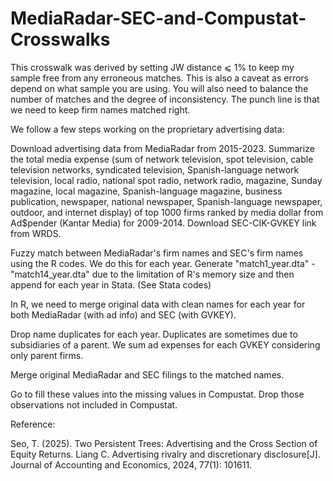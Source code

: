 # MediaRadar-SEC-and-Compustat-Crosswalks
This crosswalk was derived by setting JW distance ⩽ 1% to keep my sample free from any erroneous matches. This is also a caveat as errors depend on what sample you are using. You will also need to balance the number of matches and the degree of inconsistency. The punch line is that we need to keep firm names matched right.

We follow a few steps working on the proprietary advertising data:

Download advertising data from MediaRadar from 2015-2023. Summarize the total media expense (sum of network television, spot television, cable television networks, syndicated television, Spanish-language network television, local radio, national spot radio, network radio, magazine, Sunday magazine, local magazine, Spanish-language magazine, business publication, newspaper, national newspaper, Spanish-language newspaper, outdoor, and internet display) of top 1000 firms ranked by media dollar from Ad$pender (Kantar Media) for 2009-2014. Download SEC-CIK-GVKEY link from WRDS.

Fuzzy match between MediaRadar's firm names and SEC's firm names using the R codes.
We do this for each year. Generate "match1_year.dta" - "match14_year.dta" due to the limitation of R's memory size and then append for each year in Stata. (See
Stata codes)

In R, we need to merge original data with clean names for each year for both MediaRadar (with ad info) and SEC (with GVKEY).

Drop name duplicates for each year. Duplicates are sometimes due to subsidiaries of a parent. We sum ad expenses for each GVKEY considering only parent firms.

Merge original MediaRadar and SEC filings to the matched names.

Go to fill these values into the missing values in Compustat. Drop those observations not included in Compustat.

Reference:

Seo, T. (2025). Two Persistent Trees: Advertising and the Cross Section of Equity Returns.
Liang C. Advertising rivalry and discretionary disclosure[J]. Journal of Accounting and Economics, 2024, 77(1): 101611.
